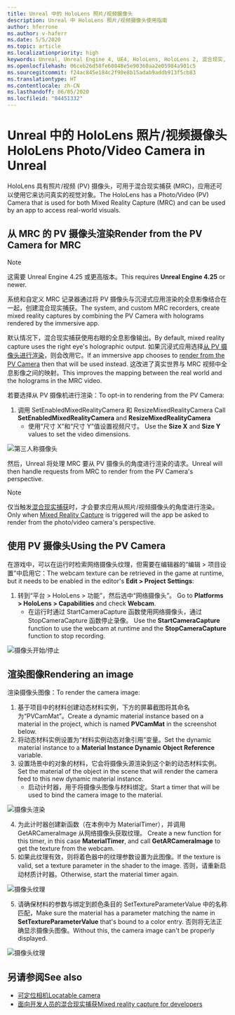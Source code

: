 ```yaml
---
title: Unreal 中的 HoloLens 照片/视频摄像头
description: Unreal 中 HoloLens 照片/视频摄像头使用指南
author: hferrone
ms.author: v-haferr
ms.date: 5/5/2020
ms.topic: article
ms.localizationpriority: high
keywords: Unreal, Unreal Engine 4, UE4, HoloLens, HoloLens 2, 混合现实, 开发, 功能, 文档, 指南, 全息影像, 摄像头, PV 摄像头, MRC
ms.openlocfilehash: 06ceb26d58fe60848e5e90360aa2e05984a901c5
ms.sourcegitcommit: f24ac845e184c2f90e8b15adab9addb913f5cb83
ms.translationtype: HT
ms.contentlocale: zh-CN
ms.lasthandoff: 06/05/2020
ms.locfileid: "84451332"
---
```

# <a name="hololens-photovideo-camera-in-unreal"></a><span data-ttu-id="49cad-104">Unreal 中的 HoloLens 照片/视频摄像头</span><span class="sxs-lookup"><span data-stu-id="49cad-104">HoloLens Photo/Video Camera in Unreal</span></span>

<span data-ttu-id="49cad-105">HoloLens 具有照片/视频 (PV) 摄像头，可用于混合现实捕获 (MRC)，应用还可以使用它来访问真实的视觉对象。</span><span class="sxs-lookup"><span data-stu-id="49cad-105">The HoloLens has a Photo/Video (PV) Camera that is used for both Mixed Reality Capture (MRC) and can be used by an app to access real-world visuals.</span></span>

## <a name="render-from-the-pv-camera-for-mrc"></a><span data-ttu-id="49cad-106">从 MRC 的 PV 摄像头渲染</span><span class="sxs-lookup"><span data-stu-id="49cad-106">Render from the PV Camera for MRC</span></span>

> [!NOTE]
> <span data-ttu-id="49cad-107">这需要 Unreal Engine 4.25 或更高版本。</span><span class="sxs-lookup"><span data-stu-id="49cad-107">This requires **Unreal Engine 4.25** or newer.</span></span>

<span data-ttu-id="49cad-108">系统和自定义 MRC 记录器通过将 PV 摄像头与沉浸式应用渲染的全息影像结合在一起，创建混合现实捕获。</span><span class="sxs-lookup"><span data-stu-id="49cad-108">The system, and custom MRC recorders, create mixed reality captures by combining the PV Camera with holograms rendered by the immersive app.</span></span>

<span data-ttu-id="49cad-109">默认情况下，混合现实捕获使用右眼的全息影像输出。</span><span class="sxs-lookup"><span data-stu-id="49cad-109">By default, mixed reality capture uses the right eye's holographic output.</span></span> <span data-ttu-id="49cad-110">如果沉浸式应用选择[从 PV 摄像头进行渲染](mixed-reality-capture-for-developers.md#render-from-the-pv-camera-opt-in)，则会改用它。</span><span class="sxs-lookup"><span data-stu-id="49cad-110">If an immersive app chooses to [render from the PV Camera](mixed-reality-capture-for-developers.md#render-from-the-pv-camera-opt-in) then that will be used instead.</span></span> <span data-ttu-id="49cad-111">这改进了真实世界与 MRC 视频中全息影像之间的映射。</span><span class="sxs-lookup"><span data-stu-id="49cad-111">This improves the mapping between the real world and the holograms in the MRC video.</span></span>

<span data-ttu-id="49cad-112">若要选择从 PV 摄像机进行渲染：</span><span class="sxs-lookup"><span data-stu-id="49cad-112">To opt-in to rendering from the PV Camera:</span></span>

1. <span data-ttu-id="49cad-113">调用 SetEnabledMixedRealityCamera 和 ResizeMixedRealityCamera </span><span class="sxs-lookup"><span data-stu-id="49cad-113">Call **SetEnabledMixedRealityCamera** and **ResizeMixedRealityCamera**</span></span>
    * <span data-ttu-id="49cad-114">使用“尺寸 X”和“尺寸 Y”值设置视频尺寸。 </span><span class="sxs-lookup"><span data-stu-id="49cad-114">Use the **Size X** and **Size Y** values to set the video dimensions.</span></span>

![第三人称摄像头](images/unreal-camera-3rd.PNG)

<span data-ttu-id="49cad-116">然后，Unreal 将处理 MRC 要从 PV 摄像头的角度进行渲染的请求。</span><span class="sxs-lookup"><span data-stu-id="49cad-116">Unreal will then handle requests from MRC to render from the PV Camera's perspective.</span></span>

> [!NOTE]
> <span data-ttu-id="49cad-117">仅当触发[混合现实捕获](mixed-reality-capture.md)时，才会要求应用从照片/视频摄像头的角度进行渲染。</span><span class="sxs-lookup"><span data-stu-id="49cad-117">Only when [Mixed Reality Capture](mixed-reality-capture.md) is triggered will the app be asked to render from the photo/video camera's perspective.</span></span>

## <a name="using-the-pv-camera"></a><span data-ttu-id="49cad-118">使用 PV 摄像头</span><span class="sxs-lookup"><span data-stu-id="49cad-118">Using the PV Camera</span></span>

<span data-ttu-id="49cad-119">在游戏中，可以在运行时检索网络摄像头纹理，但需要在编辑器的“编辑 > 项目设置”中启用它：</span><span class="sxs-lookup"><span data-stu-id="49cad-119">The webcam texture can be retrieved in the game at runtime, but it needs to be enabled in the editor's **Edit > Project Settings**:</span></span>
1. <span data-ttu-id="49cad-120">转到“平台 > HoloLens > 功能”，然后选中“网络摄像头”。 </span><span class="sxs-lookup"><span data-stu-id="49cad-120">Go to **Platforms > HoloLens > Capabilities** and check **Webcam**.</span></span>
    * <span data-ttu-id="49cad-121">在运行时通过 StartCameraCapture 函数使用网络摄像头，通过 StopCameraCapture 函数停止录像。 </span><span class="sxs-lookup"><span data-stu-id="49cad-121">Use the **StartCameraCapture** function to use the webcam at runtime and the **StopCameraCapture** function to stop recording.</span></span>

![摄像头开始/停止](images/unreal-camera-startstop.PNG)

## <a name="rendering-an-image"></a><span data-ttu-id="49cad-123">渲染图像</span><span class="sxs-lookup"><span data-stu-id="49cad-123">Rendering an image</span></span>
<span data-ttu-id="49cad-124">渲染摄像头图像：</span><span class="sxs-lookup"><span data-stu-id="49cad-124">To render the camera image:</span></span>
1. <span data-ttu-id="49cad-125">基于项目中的材料创建动态材料实例，下方的屏幕截图将其命名为“PVCamMat”。</span><span class="sxs-lookup"><span data-stu-id="49cad-125">Create a dynamic material instance based on a material in the project, which is named **PVCamMat** in the screenshot below.</span></span>  
2. <span data-ttu-id="49cad-126">将动态材料实例设置为“材料实例动态对象引用”变量。</span><span class="sxs-lookup"><span data-stu-id="49cad-126">Set the dynamic material instance to a **Material Instance Dynamic Object Reference** variable.</span></span>  
3. <span data-ttu-id="49cad-127">设置场景中的对象的材料，它会将摄像头源渲染到这个新的动态材料实例。</span><span class="sxs-lookup"><span data-stu-id="49cad-127">Set the material of the object in the scene that will render the camera feed to this new dynamic material instance.</span></span>
    * <span data-ttu-id="49cad-128">启动计时器，用于将摄像头图像与材料绑定。</span><span class="sxs-lookup"><span data-stu-id="49cad-128">Start a timer that will be used to bind the camera image to the material.</span></span> 

![摄像头渲染](images/unreal-camera-render.PNG)

4. <span data-ttu-id="49cad-130">为此计时器创建新函数（在本例中为 MaterialTimer），并调用 GetARCameraImage 从网络摄像头获取纹理。 </span><span class="sxs-lookup"><span data-stu-id="49cad-130">Create a new function for this timer, in this case **MaterialTimer**, and call **GetARCameraImage** to get the texture from the webcam.</span></span>  
5. <span data-ttu-id="49cad-131">如果此纹理有效，则将着色器中的纹理参数设置为此图像。</span><span class="sxs-lookup"><span data-stu-id="49cad-131">If the texture is valid, set a texture parameter in the shader to the image.</span></span>  <span data-ttu-id="49cad-132">否则，请重新启动材质计时器。</span><span class="sxs-lookup"><span data-stu-id="49cad-132">Otherwise, start the material timer again.</span></span> 

![摄像头纹理](images/unreal-camera-texture.PNG)

5. <span data-ttu-id="49cad-134">请确保材料的参数与绑定到颜色条目的 SetTextureParameterValue 中的名称匹配，</span><span class="sxs-lookup"><span data-stu-id="49cad-134">Make sure the material has a parameter matching the name in **SetTextureParameterValue** that's bound to a color entry.</span></span> <span data-ttu-id="49cad-135">否则将无法正确显示摄像头图像。</span><span class="sxs-lookup"><span data-stu-id="49cad-135">Without this, the camera image can't be properly displayed.</span></span>

![摄像头纹理](images/unreal-camera-material.PNG)

## <a name="see-also"></a><span data-ttu-id="49cad-137">另请参阅</span><span class="sxs-lookup"><span data-stu-id="49cad-137">See also</span></span>
* [<span data-ttu-id="49cad-138">可定位相机</span><span class="sxs-lookup"><span data-stu-id="49cad-138">Locatable camera</span></span>](locatable-camera.md)
* [<span data-ttu-id="49cad-139">面向开发人员的混合现实捕获</span><span class="sxs-lookup"><span data-stu-id="49cad-139">Mixed reality capture for developers</span></span>](mixed-reality-capture-for-developers.md)
